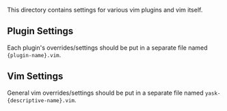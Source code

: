 This directory contains settings for various vim plugins and vim itself.

## Plugin Settings

Each plugin's overrides/settings should be put in a separate file named `{plugin-name}.vim`.

## Vim Settings

General vim overrides/settings should be put in a separate file named `yask-{descriptive-name}.vim`.
